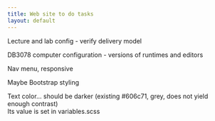 ```yaml
---
title: Web site to do tasks
layout: default
---
```


Lecture and lab config - verify delivery model  

DB3078 computer configuration - versions of runtimes and editors  

Nav menu, responsive

Maybe Bootstrap styling

Text color... should be darker (existing #606c71, grey, does not yield enough contrast)  
Its value is set in variables.scss
